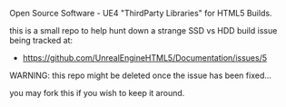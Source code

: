 Open Source Software - UE4 "ThirdParty Libraries" for HTML5 Builds.

this is a small repo to help hunt down a strange SSD vs HDD build issue being tracked at:

- https://github.com/UnrealEngineHTML5/Documentation/issues/5


WARNING: this repo might be deleted once the issue has been fixed...

you may fork this if you wish to keep it around.

